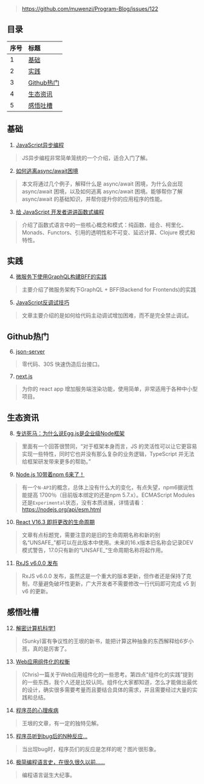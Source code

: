 > https://github.com/muwenzi/Program-Blog/issues/122

## 目录

| 序号 | 标题 |
| :-- | :-- |
| 1 | [基础](#1) |
| 2 | [实践](#2)|
| 3 | [Github热门](#3)|
| 4 | [生态资讯](#4)|
| 5 | [感悟吐槽](#5)|

<h2 id="1">基础</h2>

1. [JavaScript异步编程](https://mp.weixin.qq.com/s/5swBKkITeG8yf9hZJbGfWg)
> JS异步编程非常简单笼统的一个介绍，适合入门了解。

2. [如何逃离async/await困境](https://mp.weixin.qq.com/s/jZa0YEhUov0xqMAmDDrzfg)
> 本文将通过几个例子，解释什么是 async/await 困境，为什么会出现 async/await 困境，以及如何逃离 async/await 困境。能够帮你了解 async/await 的基础知识，并帮你提升你的应用程序的性能。

3. [给 JavaScript 开发者讲讲函数式编程](https://zhuanlan.zhihu.com/p/20824527)
> 介绍了函数式语言中的一些核心概念和模式：纯函数、组合、柯里化、Monads、Functors、引用的透明性和不可变、延迟计算、Clojure 模式和特性。

<h2 id="2">实践</h2>

4. [微服务下使用GraphQL构建BFF的实践](https://mp.weixin.qq.com/s/g5zHRLFSBvHWaKLLhedtvQ)
> 主要介绍了微服务架构下GraphQL + BFF(Backend for Frontends)的实践

5. [JavaScript反调试技巧](https://mp.weixin.qq.com/s/HPAZebbFqNSzElTP8Fk-Rw)
> 文章主要介绍的是如何给代码主动调试增加困难，而不是完全禁止调试。

<h2 id="3">Github热门</h2>

6. [json-server](https://github.com/typicode/json-server)
> 零代码、30S 快速伪造后台接口。

7. [next.js](https://github.com/zeit/next.js)
> 为你的 react app 增加服务端渲染功能，使用简单，非常适用于各种中小型项目。

<h2 id="4">生态资讯</h2>

8. [专访死马：为什么说Egg.js是企业级Node框架](https://mp.weixin.qq.com/s/5aAgEc6lr5B3OerPv_IgGg)
> 里面有一个回答很赞同，“对于框架本身而言，JS 的灵活性可以让它更容易实现一些特性，同时它也并没有那么复杂的业务逻辑，TypeScript 并无法给框架研发带来更多的帮助。”

9. [Node.js 10带着npm 6来了！](https://mp.weixin.qq.com/s/2cnT2GPn4J641dDCTAQ0zA)
> 有一个`N-API`的概念，总体上没有什么大的变化，有点失望，npm6据说性能提高 1700％（目前版本绑定的还是npm 5.7.x）。ECMAScript Modules还是`Experimental`状态，没有本质进展，详情请看：https://nodejs.org/api/esm.html

10. [React V16.3 即将更改的生命周期](https://mp.weixin.qq.com/s/dYVdOGtcka3_ODfap1pvJQ)
> 文章有点标题党，需要注意的是旧的生命周期名称和新的别名“UNSAFE_”都可以在此版本中使用。未来的16.x版本旧名称会记录DEV模式警告，17.0只有新的“UNSAFE_”生命周期名称将起作用。

11. [RxJS v6.0.0 发布](https://mp.weixin.qq.com/s/imIIMvHeAsQztufwJtYBvA)
> RxJS v6.0.0 发布，虽然这是一个重大的版本更新，但作者还是保持了克制，尽量避免破坏性更新，广大开发者不需要修改一行代码即可完成 v5 到 v6 的更新。

<h2 id="5">感悟吐槽</h2>

12. [解密计算机科学1](http://www.yinwang.org/blog-cn/2018/04/13/csbook-chapter1)
> (Sunky)富有争议性的王垠的新书，能把计算这种抽象的东西解释给6岁小孩，真的是厉害了。

13. [Web应用组件化的权衡 ](https://github.com/xufei/blog/issues/22)
> (Chris)一篇关于Web应用组件化的一些思考。第四点“组件化的实践”提到的一些东西，我个人还是比较认同。组件化大家都知道，怎么才能做出最优的设计，确实很多需要考量而且要结合具体的需求，并且需要经过大量的实践和总结。

14. [程序员的心理疾病](https://mp.weixin.qq.com/s/8lh8HE7lCvL9U_nrpFxZ0g)
> 王垠的文章，有一定的独特见解。

15. [程序员听到bug后的N种反应…](https://mp.weixin.qq.com/s/ugnPniDxaIin17r3Z2QdUg)
> 当出现bug时，程序员们的反应是怎样的呢？图片很形象。

16. [极简编程语言史，在很久很久以前……](https://mp.weixin.qq.com/s/xgVC-pI9fEVn2FT1LPPBbw)
> 编程语言诞生大纪事。